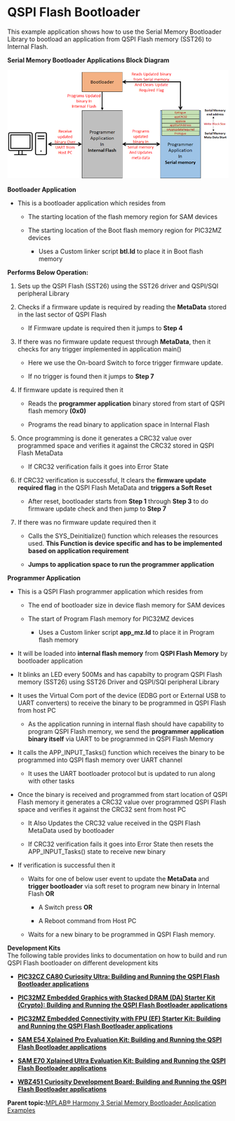 # QSPI Flash Bootloader

This example application shows how to use the Serial Memory Bootloader Library to bootload an application from QSPI Flash memory \(SST26\) to Internal Flash.

**Serial Memory Bootloader Applications Block Diagram**

![serial_mem_btl_block_diagram](../../docs/GUID-2E28F1C7-0CA4-471F-8BFF-99D67C9B0D66-low.png)

**Bootloader Application**

-   This is a bootloader application which resides from

    -   The starting location of the flash memory region for SAM devices

    -   The starting location of the Boot flash memory region for PIC32MZ devices

        -   Uses a Custom linker script **btl.ld** to place it in Boot flash memory


**Performs Below Operation:**

1.  Sets up the QSPI Flash \(SST26\) using the SST26 driver and QSPI/SQI peripheral Library

2.  Checks if a firmware update is required by reading the **MetaData** stored in the last sector of QSPI Flash

    -   If Firmware update is required then it jumps to **Step 4**

3.  If there was no firmware update request through **MetaData**, then it checks for any trigger implemented in application main\(\)

    -   Here we use the On-board Switch to force trigger firmware update.

    -   If no trigger is found then it jumps to **Step 7**

4.  If firmware update is required then it

    -   Reads the **programmer application** binary stored from start of QSPI flash memory **\(0x0\)**

    -   Programs the read binary to application space in Internal Flash

5.  Once programming is done it generates a CRC32 value over programmed space and verifies it against the CRC32 stored in QSPI Flash MetaData

    -   If CRC32 verification fails it goes into Error State

6.  If CRC32 verification is successful, It clears the **firmware update required flag** in the QSPI Flash MetaData and **triggers a Soft Reset**

    -   After reset, bootloader starts from **Step 1** through **Step 3** to do firmware update check and then jump to **Step 7**

7.  If there was no firmware update required then it

    -   Calls the SYS\_Deinitialize\(\) function which releases the resources used. **This Function is device specific and has to be implemented based on application requirement**

    -   **Jumps to application space to run the programmer application**


**Programmer Application**

-   This is a QSPI Flash programmer application which resides from

    -   The end of bootloader size in device flash memory for SAM devices

    -   The start of Program Flash memory for PIC32MZ devices

        -   Uses a Custom linker script **app\_mz.ld** to place it in Program flash memory

-   It will be loaded into **internal flash memory** from **QSPI Flash Memory** by bootloader application

-   It blinks an LED every 500Ms and has capabilty to program QSPI Flash memory \(SST26\) using SST26 Driver and QSPI/SQI peripheral Library

-   It uses the Virtual Com port of the device \(EDBG port or External USB to UART converters\) to receive the binary to be programmed in QSPI Flash from host PC

    -   As the application running in internal flash should have capability to program QSPI Flash memory, we send the **programmer application binary itself** via UART to be programmed in QSPI Flash Memory

-   It calls the APP\_INPUT\_Tasks\(\) function which receives the binary to be programmed into QSPI flash memory over UART channel

    -   It uses the UART bootloader protocol but is updated to run along with other tasks

-   Once the binary is received and programmed from start location of QSPI Flash memory it generates a CRC32 value over programmed QSPI Flash space and verifies it against the CRC32 sent from host PC

    -   It Also Updates the CRC32 value received in the QSPI Flash MetaData used by bootloader

    -   If CRC32 verification fails it goes into Error State then resets the APP\_INPUT\_Tasks\(\) state to receive new binary

-   If verification is successful then it

    -   Waits for one of below user event to update the **MetaData** and **trigger bootloader** via soft reset to program new binary in Internal Flash **OR**

        -   A Switch press **OR**

        -   A Reboot command from Host PC

    -   Waits for a new binary to be programmed in QSPI Flash memory.


**Development Kits**<br />The following table provides links to documentation on how to build and run QSPI Flash bootloader on different development kits

-   **[PIC32CZ CA80 Curiosity Ultra: Building and Running the QSPI Flash Bootloader applications](../../docs/GUID-911A330D-1161-4445-9CF9-291FD6BBC6E6.md)**  

-   **[PIC32MZ Embedded Graphics with Stacked DRAM \(DA\) Starter Kit \(Crypto\): Building and Running the QSPI Flash Bootloader applications](../../docs/GUID-97537636-26AD-4274-9D51-DFB6E4FECB17.md)**  

-   **[PIC32MZ Embedded Connectivity with FPU \(EF\) Starter Kit: Building and Running the QSPI Flash Bootloader applications](../../docs/GUID-B79FFCE6-A447-4FC5-9B09-D3830B38272C.md)**  

-   **[SAM E54 Xplained Pro Evaluation Kit: Building and Running the QSPI Flash Bootloader applications](../../docs/GUID-0C1E7478-04F7-4E02-8341-3BCFBCEC78D9.md)**  

-   **[SAM E70 Xplained Ultra Evaluation Kit: Building and Running the QSPI Flash Bootloader applications](../../docs/GUID-A51C5C09-B7FB-4CFF-85C1-B18CE21EAE14.md)**  

-   **[WBZ451 Curiosity Development Board: Building and Running the QSPI Flash Bootloader applications](../../docs/GUID-668B8752-25E2-461B-9D12-95B5322EF316.md)**  


**Parent topic:**[MPLAB® Harmony 3 Serial Memory Bootloader Application Examples](../../docs/GUID-47AB0512-9DCE-469D-91C9-7448A07AAAA7.md)

